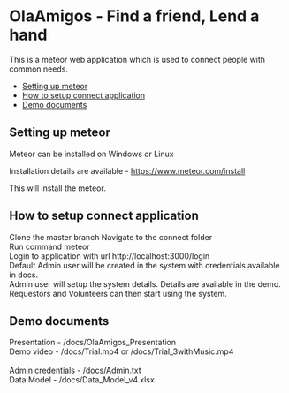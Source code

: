 # OlaAmigos - Find a friend, Lend a hand

This is a meteor web application which is used to connect people with common needs.

<!-- toc -->

* [Setting up meteor](#setting-up-meteor)
* [How to setup connect application](#how-to-setup)
* [Demo documents](#demo-documents)

<!-- toc stop -->

## Setting up meteor

Meteor can be installed on Windows or Linux

Installation details are available - https://www.meteor.com/install

This will install the meteor.

## How to setup connect application

Clone the master branch
Navigate to the connect folder<br/>
Run command meteor<br/>
Login to application with url http://localhost:3000/login<br/>
Default Admin user will be created in the system with credentials available in docs.<br/>
Admin user will setup the system details. Details are available in the demo.<br/>
Requestors and Volunteers can then start using the system.<br/>

## Demo documents

Presentation - /docs/OlaAmigos_Presentation<br/>
Demo video - /docs/Trial.mp4 or /docs/Trial_3withMusic.mp4<br/>
<br/>
Admin credentials - /docs/Admin.txt<br/>
Data Model - /docs/Data_Model_v4.xlsx<br/>

